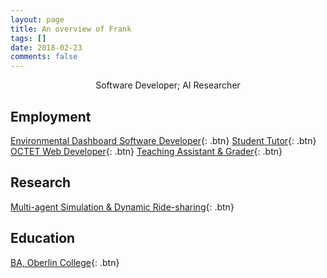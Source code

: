 ```yaml
---
layout: page
title: An overview of Frank
tags: []
date: 2018-02-23
comments: false
---
```

    
<center>Software Developer; AI Researcher</center>

## Employment
[Environmental Dashboard Software Developer](){: .btn}
[Student Tutor](){: .btn}
[OCTET Web Developer](){: .btn}
[Teaching Assistant & Grader](){: .btn}

## Research
[Multi-agent Simulation & Dynamic Ride-sharing]({{site.url}}/Summer-Research){: .btn}

## Education
[BA, Oberlin College](){: .btn}